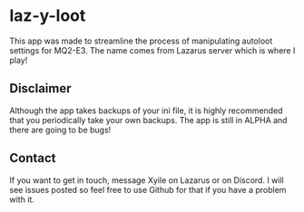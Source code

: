 # laz-y-loot

This app was made to streamline the process of manipulating autoloot settings for MQ2-E3. The name comes from Lazarus server which is where I play!

## Disclaimer

Although the app takes backups of your ini file, it is highly recommended that you periodically take your own backups. The app is still in ALPHA and there are going to be bugs!

## Contact

If you want to get in touch, message Xyile on Lazarus or on Discord. I will see issues posted so feel free to use Github for that if you have a problem with it.
